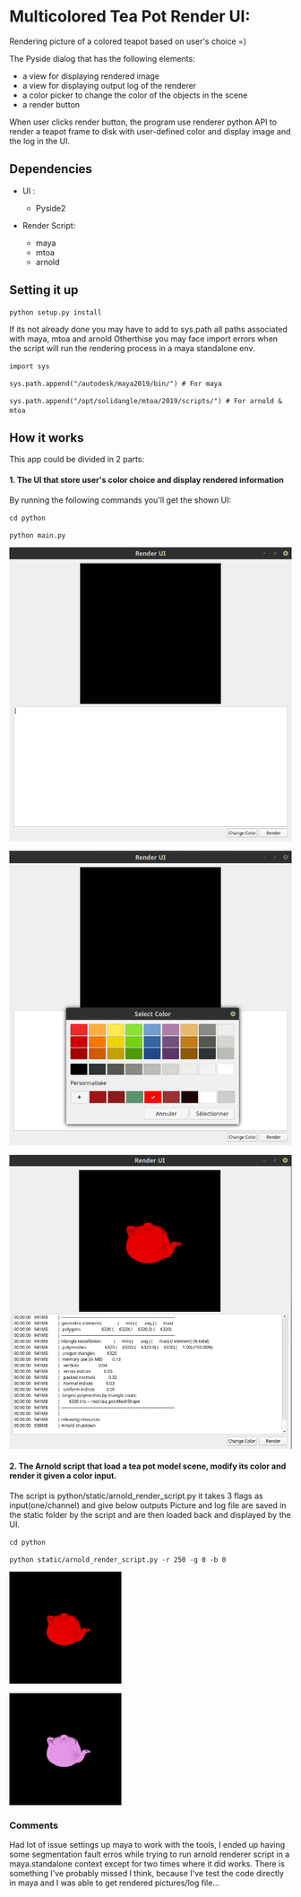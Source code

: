 # Multicolored Tea Pot Render UI:

Rendering picture of a colored teapot based on user's choice =)

The Pyside dialog that has the following elements:

  -  a view for displaying rendered image
  -  a view for displaying output log of the renderer
  -  a color picker to change the color of the objects in the scene
  -  a render button
   
When user clicks render button, the program use renderer python API to render a teapot frame to disk with user-defined color and display image and the log in the UI.


## Dependencies

  - UI : 
    -  Pyside2
    
  - Render Script: 
    -  maya
    -  mtoa
    -  arnold
    
## Setting it up

`python setup.py install`

If its not already done you may have to add to sys.path all paths associated with maya, mtoa and arnold
Otherthise you may face import errors when the script will run the rendering process in a maya standalone env.

`import sys`  

`sys.path.append("/autodesk/maya2019/bin/") # For maya`  

`sys.path.append("/opt/solidangle/mtoa/2019/scripts/") # For arnold & mtoa`


## How it works

This app could be divided in 2 parts:

#### 1. The UI that store user's color choice and display rendered information

By running the following commands you'll get the shown UI:

`cd python`

`python main.py`


![picture1](/static/baseui.png)

![picture2](/static/colordialog.png)

![picture3](/static/renderui.png)


#### 2. The Arnold script that load a tea pot model scene, modify its color and render it given a color input.

The script is python/static/arnold_render_script.py it takes 3 flags as input(one/channel) and give below outputs
Picture and log file are saved in the static folder by the script and are then loaded back and displayed by the UI.

`cd python`

`python static/arnold_render_script.py -r 250 -g 0 -b 0`

![result2](/static/teapot2.png)

![result1](/static/teapot1.png)

### Comments
Had lot of issue settings up maya to work with the tools, I ended up having some segmentation fault erros while trying to run arnold renderer script in a maya.standalone context except for two times where it did works. There is something I've probably missed I think, because I've test the  code directly in maya and I was able to get rendered pictures/log file...

